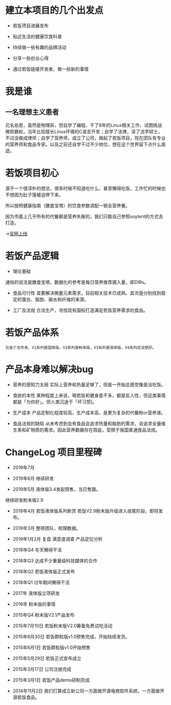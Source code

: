 # 建立本项目的几个出发点

- 若饭项目进展发布

- 贴近生活的健康饮食科普

- 持续做一些有趣的品牌活动

- 分享一些创业心得

- 通过若饭链接开发者，做一些新的事情


# 我是谁

## 一名理想主义患者

花名伯恩，虽然是物理系，但自学了编程，干了8年的Linux相关工作，试图挑战微软霸权，当年比较擅长Linux环境的C语言开发；自学了法律，读了法学硕士，不过没做成律师；自学了营养师，成立了公司，做起了若饭项目，现在团队有专业的营养师和食品专家。以及之前还自学干过不少岗位，想在这个世界留下点什么痕迹。



# 若饭项目初心

源于一个很淳朴的想法，很多时候不知道吃什么，甚至懒得吃饭，工作忙的时候也不想因为肚子饿被迫停下来。

所以按照健康指南（膳食宝塔）的饮食参数调配一顿全营养餐。

因为市面上几乎所有的代餐都是营养失衡的，我们只能自己参照soylent的方式去打造。


->[官网上线](http://www.ruofan.me)


# 若饭产品逻辑

- 理论基础

通俗的说法是膳食宝塔，数据化的参考是每日营养推荐摄入量，即DIRs。

- 食品可行性
首要解决微量元素需求，目前相关技术已成熟。其次是分别找到稳定的蛋白、脂肪、碳水和纤维的来源。


- 工厂及法规
合法生产，寻找现有国标打造满足若饭营养需求的食品。


# 若饭产品体系

```
见各个文件夹，V1系列是固体版，V2系列是粉末版，V3系列是液体版，V4系列还没想好。
```


# 产品本身难以解决bug

- 营养的感知力太弱
  实际上营养和热量足够了，但是一开始总感觉像是没吃饭。

- 食欲的本性
  某种程度上来说，喝若饭和健身差不多，都是反人性，但这类事情都是「为你好」。但人类沉迷于「坏习惯]。

- 生产成本
  产品定制化程度较高，生产成本高，是更为复杂的代餐粉or营养液。

- 食品法规的缺陷
  从未考虑到会有食品会追求热量和脂肪的需求，会追求全量维生素和矿物质的需求。因此营养数据存在瑕疵，受限于我国普通食品法规。


# ChangeLog 项目里程碑

- 2019年7月


- 2019年6月
继续研发

- 2019年5月
液体版3.4发起预售，当日售罄。

继续研发粉末版2.9

- 2019年4月
若饭液体版系列断货
若饭V2.9粉末版升级进入收尾阶段，即将发布。

- 2019年3月
整顿团队，梳理数据。

- 2019年1月2月
复盘 满意度调查 产品定位分析

- 2018年Q4
冬天懒得干活

- 2018年Q3
达成不少重量级科技媒体的合作

- 2018年Q2
若饭液体版正式发布

- 2018年Q1
过年期间懒得干活

- 2017年
液体版立项研发

- 2016年
粉末版的事情


- 2015年Q4
粉末版V2.1产品发布


- 2015年7月10日
若饭粉末版V2.0筹备免费试吃活动

- 2015年6月30日
若饭颗粒版v1.0预售完成，开始陆续发货。

- 2015年6月1日
若饭颗粒版v1.0开始预售

- 2015年5月29日
若饭正式宣布成立

- 2015年3月17日
公司注册完成

- 2015年3月1日
若饭产品demo研制完成


- 2014年11月2日
我们打算成立新公司一方面做开源电商软件系统，一方面做开源若饭食品。
